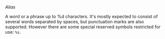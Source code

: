 *Alias*

A word or a phrase up to %d characters. It's mostly expected to consist of several words separated by spaces, but punctuation marks are also supported. However there are some special reserved symbols restricted for use: `%s`.
